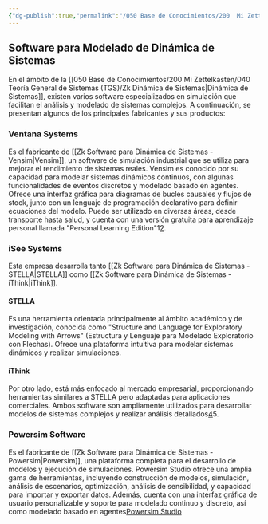 ```yaml
---
{"dg-publish":true,"permalink":"/050 Base de Conocimientos/200  Mi Zettelkasten/010 Informática/Zk Software para Modelado  de Dinámica de Sistemas/","tags":["diagramaCausal","forrester","herramientasDeSoftware"]}
---
```


## Software para Modelado de Dinámica de Sistemas

En el ámbito de la [[050 Base de Conocimientos/200  Mi Zettelkasten/040 Teoría General de Sistemas (TGS)/Zk Dinámica de Sistemas\|Dinámica de Sistemas]], existen varios software especializados en simulación que facilitan el análisis y modelado de sistemas complejos. A continuación, se presentan algunos de los principales fabricantes y sus productos:

### Ventana Systems
Es el fabricante de [[Zk Software para Dinámica de Sistemas - Vensim\|Vensim]], un software de simulación industrial que se utiliza para mejorar el rendimiento de sistemas reales. Vensim es conocido por su capacidad para modelar sistemas dinámicos continuos, con algunas funcionalidades de eventos discretos y modelado basado en agentes. Ofrece una interfaz gráfica para diagramas de bucles causales y flujos de stock, junto con un lenguaje de programación declarativo para definir ecuaciones del modelo. Puede ser utilizado en diversas áreas, desde transporte hasta salud, y cuenta con una versión gratuita para aprendizaje personal llamada "Personal Learning Edition"1[2](https://en.wikipedia.org/wiki/Vensim).
    
### iSee Systems
Esta empresa desarrolla tanto [[Zk Software para Dinámica de Sistemas - STELLA\|STELLA]] como [[Zk Software para Dinámica de Sistemas - iThink\|iThink]].
    
#### STELLA
Es una herramienta orientada principalmente al ámbito académico y de investigación, conocida como "Structure and Language for Exploratory Modeling with Arrows" (Estructura y Lenguaje para Modelado Exploratorio con Flechas). Ofrece una plataforma intuitiva para modelar sistemas dinámicos y realizar simulaciones.
        
#### iThink
Por otro lado, está más enfocado al mercado empresarial, proporcionando herramientas similares a STELLA pero adaptadas para aplicaciones comerciales. Ambos software son ampliamente utilizados para desarrollar modelos de sistemas complejos y realizar análisis detallados[4](https://systemdynamics.org/tools/core-software/)5.
        
### Powersim Software
Es el fabricante de [[Zk Software para Dinámica de Sistemas - Powersim\|Powersim]], una plataforma completa para el desarrollo de modelos y ejecución de simulaciones. Powersim Studio ofrece una amplia gama de herramientas, incluyendo construcción de modelos, simulación, análisis de escenarios, optimización, análisis de sensibilidad, y capacidad para importar y exportar datos. Además, cuenta con una interfaz gráfica de usuario personalizable y soporte para modelado continuo y discreto, así como modelado basado en agentes[Powersim Studio](https://powersimsolutions.com/powersimstudio.html)
